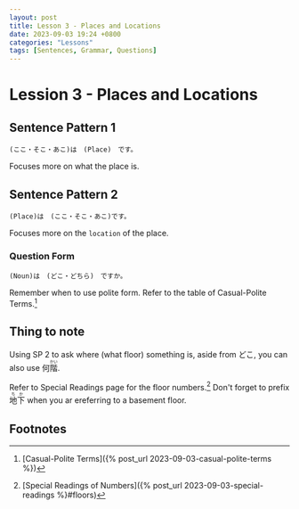 ```yaml
---
layout: post
title: Lesson 3 - Places and Locations
date: 2023-09-03 19:24 +0800
categories: "Lessons"
tags: [Sentences, Grammar, Questions]
---
```


# Lession 3 - Places and Locations

## Sentence Pattern 1
```
(ここ・そこ・あこ)は　(Place)　です。
```
Focuses more on what the place is.

## Sentence Pattern 2
```
(Place)は　(ここ・そこ・あこ)です。
```
Focuses more on the `location` of the place.

### Question Form
```
(Noun)は　(どこ・どちら)　ですか。
```
Remember when to use polite form. Refer to the table of Casual-Polite Terms.[^fn1]

## Thing to note
Using SP 2 to ask where (what floor) something is, aside from どこ, you can also use <ruby>何<rt></rt>階<rt>かい</rt></ruby>.

Refer to Special Readings page for the floor numbers.[^fn2] Don't forget to prefix <ruby>地下<rt>ちか</rt></ruby> when you ar ereferring to a basement floor.

## Footnotes
[^fn1]: [Casual-Polite Terms]({% post_url 2023-09-03-casual-polite-terms %})
[^fn2]: [Special Readings of Numbers]({% post_url 2023-09-03-special-readings %}#floors)